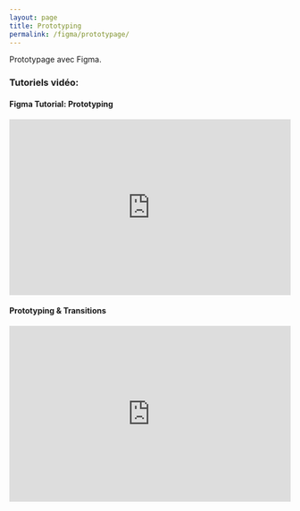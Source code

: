 ```yaml
---
layout: page
title: Prototyping
permalink: /figma/prototypage/
---
```


Prototypage avec Figma.

### Tutoriels vidéo:

#### Figma Tutorial: Prototyping

<iframe width="100%" height="315" src="https://www.youtube.com/embed/-sAAa-CCOcg" frameborder="0" allow="autoplay; encrypted-media" allowfullscreen></iframe>

#### Prototyping & Transitions

<iframe width="100%" height="315" src="https://www.youtube.com/embed/PrSwK0Cpvfw" frameborder="0" allow="autoplay; encrypted-media" allowfullscreen></iframe>

